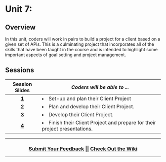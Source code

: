 # Unit 7:

## Overview
 In this unit, coders will work in pairs to build a project for a client based on a given set of APIs. This is a culminating project that incorporates all of the skills that have been taught in the course and is intended to highlight some important aspects of goal setting and project management. 
## Sessions 
|Session Slides|*Coders will be able to ...*|
|:-------:|-------|
|[**1**](https://docs.google.com/presentation/d/1ASrTjghpvz6mT6GEDOsT-RCz2NcvuU28EoQZOqeafjc/edit#slide=id.g3d4bf58eac_0_89)| <li>Set-up and plan their Client Project </li>|
|[**2**](https://docs.google.com/presentation/d/18iIqnObferZliT45QoCtGQ4jZPYpKPBaRXXeheDYPbE/edit#slide=id.g3d55f991bd_0_0)| <li> Plan and develop their Client Project.</li> |
|[**3**](https://docs.google.com/presentation/d/1BDezyeypvoRT-2Eq0Oo5K6J95cCoUVZFaDyR4fIhu3A/edit#slide=id.g3d55e3a1cc_0_0)| <li> Develop their Client Project. </li>|
|[**4**](https://docs.google.com/presentation/d/1VeG4EywxrM0EnMH73XvlUanCnE7S6kUFufO90DCaCnI/edit#slide=id.g3a4e3b419a_0_0)| <li> Finish their Client Project and prepare for their project presentations.</li> |

----
<h3 align="center"><a href="https://docs.google.com/forms/d/e/1FAIpQLSeLpI-m6UKvIxk97F8R1iidFRaYXJ3dfcUuIjx2Pz0WMfO1SA/viewform">Submit Your Feedback</a> || <a href="https://github.com/ScriptEdcurriculum/curriculum18-19/wiki">Check Out the Wiki</a> </h3>

----
